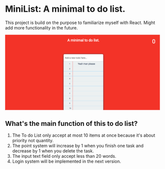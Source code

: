 # MiniList: A minimal to do list.
This project is build on the purpose to familiarize myself with React. Might add more functionality in the future.

![alt text](./src/screenshot.png)

## What's the main function of this to do list?
1. The To do List only accept at most 10 items at once because it's about priority not quantity.
2. The point system will increase by 1 when you finish one task and decrease by 1 when you delete the task.
3. The input text field only accept less than 20 words.
4. Login system will be implemented in the next version.
